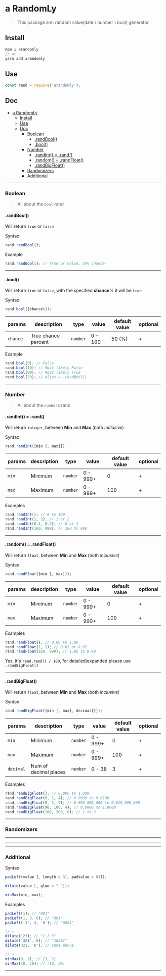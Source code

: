 # a RandomLy

> This package are: random value(date \ number \ bool) generator

## Install

```c
npm i arandomly
// or
yarn add arandomly
```

## Use

```javascript
const rand = require('arandomly');
```

## Doc

- [a RandomLy](#a-randomly)
	- [Install](#install)
	- [Use](#use)
	- [Doc](#doc)
		- [Boolean](#boolean)
			- [.randBool()](#randbool)
			- [.bool()](#bool)
		- [Number](#number)
			- [.randInt() = .rand()](#randint--rand)
			- [.random() = .randFloat()](#random--randfloat)
			- [.randBigFloat()](#randbigfloat)
		- [Randomizers](#randomizers)
		- [Additional](#additional)

---

### Boolean

> All about the `bool` rand

#### .randBool()

Will return `true` or `false`

Syntax

```js
rand.randBool();
```

Example

```js
rand.randBool(); // True or False, 50% chance
```

---

#### .bool()

Will return `true` or `false`, with the specified **chance**% it will be `true`

Syntax

```js
rand.bool([chance%]);
```

| params   | description         | type     | value   | default value | optional |
| -------- | ------------------- | -------- | ------- | ------------- | -------- |
| `chance` | True chance percent | `number` | 0 - 100 | 50 (%)        | +        |

Example

```js
rand.bool(0); // False
rand.bool(10); // Most likely False
rand.bool(99); // Most likely True
rand.bool(50); // Alias = .randBool()
```

---

### Number

> All about the `number`s rand

#### .randInt() = .rand()

Will return `integer`, between **Min** and **Max** (both _inclusive_)

Syntax

```js
rand.randInt([min [, max]]);
```

| params | description | type     | value    | default value | optional |
| ------ | ----------- | -------- | -------- | ------------- | -------- |
| `min`  | Minimum     | `number` | 0 - 999+ | 0             | +        |
| `max`  | Maximum     | `number` | 0 - 999+ | 100           | +        |

Examples

```js
rand.randInt(); // 0 to 100
rand.randInt(1, 2); // 1 or 2
rand.randInt(0.1, 0.2); // 0 or 1
rand.randInt(100, 999); // 100 to 999
```

---

#### .random() = .randFloat()

Will return `float`, between **Min** and **Max** (both _inclusive_)

Syntax

```js
rand.randFloat([min [, max]]);
```

| params | description | type     | value    | default value | optional |
| ------ | ----------- | -------- | -------- | ------------- | -------- |
| `min`  | Minimum     | `number` | 0 - 999+ | 0             | +        |
| `max`  | Maximum     | `number` | 0 - 999+ | 100           | +        |

Examples

```js
rand.randFloat(); // 0.00 to 1.00
rand.randFloat(1, 2); // 0.01 or 0.02
rand.randFloat(100, 999); // 1.00 to 9.99
```

Yes, it's `rand.rand() / 100`, for detailed\expanded please use `.randBigFloat()`

---

#### .randBigFloat()

Will return `float`, between **Min** and **Max** (both _inclusive_)

Syntax

```js
rand.randBigFloat([min [, max[, decimal]]]);
```

| params    | description           | type     | value    | default value | optional |
| --------- | --------------------- | -------- | -------- | ------------- | -------- |
| `min`     | Minimum               | `number` | 0 - 999+ | 0             | +        |
| `max`     | Maximum               | `number` | 0 - 999+ | 100           | +        |
| `decimal` | Num of decimal places | `number` | 0 - 38   | 3             | +        |

Examples

```js
rand.randBigFloat(); // 0.000 to 1.000
rand.randBigFloat(0, 1, 4); // 0.0000 to 0.0100
rand.randBigFloat(0, 1, 9); // 0.000_000_000 to 0.010_000_000
rand.randBigFloat(90, 100, 4); // 0.9000 to 1.0000
rand.randBigFloat(100, 300, 0); // 1 to 3
```

---

### Randomizers

---

---

---

### Additional

Syntax

```js
padLeft(value [, length = 3[, padValue = 0]]);

dilute(value [, glue = " "]);

minMax(min, max);
```

Examples

```js
padLeft(1); // "001"
padLeft(1, 3, 0); // "001"
padLeft('1', 4, '0'); // "0001"

// ~
dilute(123); // "1 2 3"
dilute('321', 0); // "30201"
dilute(321, '0'); // same above

// ~
minMax(9, 3); // [3, 9]
minMax(10, 20); // [10, 20]
```

---
